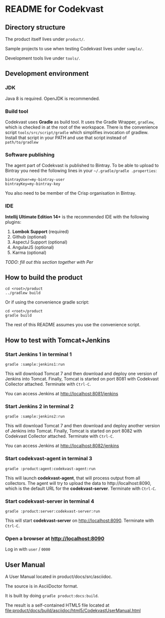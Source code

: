 # README for Codekvast

## Directory structure

The product itself lives under `product/`.

Sample projects to use when testing Codekvast lives under `sample/`.

Development tools live under `tools/`.

## Development environment

### JDK

Java 8 is required. OpenJDK is recommended.

### Build tool

Codekvast uses **Gradle** as build tool. It uses the Gradle Wrapper, `gradlew`, which is checked in at the root of the workspace.
There is the convenience script `tools/src/script/gradle` which simplifies invocation of gradlew. Install that script in your PATH
and use that script instead of `path/to/gradlew`

### Software publishing
The agent part of Codekvast is published to Bintray. To be able to upload to Bintray you need the following lines in your `~/.gradle/gradle
.properties`:

    bintrayUser=my-bintray-user
    bintrayKey=my-bintray-key

You also need to be member of the Crisp organisation in Bintray.

### IDE

**Intellij Ultimate Edition 14+** is the recommended IDE with the following plugins:

1. **Lombok Support** (required)
1. Github (optional)
1. AspectJ Support (optional)
1. AngularJS (optional)
1. Karma (optional)

_TODO: fill out this section together with Per_

## How to build the product
    cd <root>/product
    ../gradlew build

Or if using the convenience gradle script:

    cd <root>/product
    gradle build

The rest of this README assumes you use the convenience script.

## How to test with Tomcat+Jenkins

### Start Jenkins 1 in terminal 1

    gradle :sample:jenkins1:run

This will download Tomcat 7 and then download and deploy one version of Jenkins into Tomcat. Finally, Tomcat is started on port 8081 with 
Codekvast Collector attached.
Terminate with `Ctrl-C`.

You can access Jenkins at [http://localhost:8081/jenkins](http://localhost:8081/jenkins)

### Start Jenkins 2 in terminal 2

    gradle :sample:jenkins2:run

This will download Tomcat 7 and then download and deploy another version of Jenkins into Tomcat. Finally, Tomcat is started on port 8082 
with 
Codekvast Collector attached.
Terminate with `Ctrl-C`.

You can access Jenkins at [http://localhost:8082/jenkins](http://localhost:8082/jenkins)

### Start codekvast-agent in terminal 3

    gradle :product:agent:codekvast-agent:run

This will launch **codekvast-agent**, that will process output from all collectors. The agent will try to upload the
data to http://localhost:8090, which is the default URL for the **codekvast-server**.
Terminate with `Ctrl-C`.

### Start codekvast-server in terminal 4

    gradle :product:server:codekvast-server:run

This will start **codekvast-server** on [http://localhost:8090](http://localhost:8090).
Terminate with `Ctrl-C`.

### Open a browser at [http://localhost:8090](http://localhost:8090)

Log in with `user` / `0000`

## User Manual

A User Manual located in product/docs/src/asciidoc.

The source is in AsciiDoctor format.

It is built by doing `gradle product:docs:build`.

The result is a self-contained HTML5 file located at [file:product/docs/build/asciidoc/html5/CodekvastUserManual.html]()
